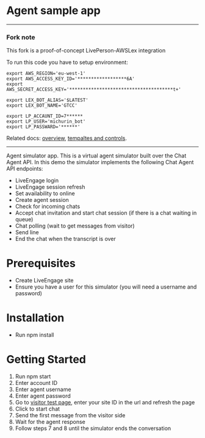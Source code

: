 Agent sample app
================

----

### Fork note

This fork is a proof-of-concept LivePerson-AWSLex integration

To run this code you have to setup environment:

```(sh)
export AWS_REGION='eu-west-1'
export AWS_ACCESS_KEY_ID='******************6A'
export AWS_SECRET_ACCESS_KEY='**************************************t+'

export LEX_BOT_ALIAS='$LATEST'
export LEX_BOT_NAME='GTCC'

export LP_ACCAUNT_ID=7******
export LP_USER='michurin_bot'
export LP_PASSWARD='******'
```

Related docs:
[overview](https://developers.liveperson.com/agent-add-lines.html),
[tempaltes and controls](https://developers.liveperson.com/structured-content-templates.html).

----

Agent simulator app.
This is a virtual agent simulator built over the Chat Agent API.
In this demo the simulator implements the following Chat Agent API endpoints:
 - LiveEngage login
 - LiveEngage session refresh
 - Set availability to online
 - Create agent session
 - Check for incoming chats
 - Accept chat invitation and start chat session (if there is a chat waiting in queue)
 - Chat polling (wait to get messages from visitor)
 - Send line
 - End the chat when the transcript is over

Prerequisites
=============
- Create LiveEngage site
- Ensure you have a user for this simulator (you will need a username and password)

Installation
============
- Run npm install 

Getting Started
===============
1. Run npm start
2. Enter account ID
3. Enter agent username
4. Enter agent password
5. Go to [visitor test page](https://livepersoninc.github.io/visitor-page/?siteid=SiteId), enter your site ID in the url and refresh the page 
6. Click to start chat
7. Send the first message from the visitor side 
8. Wait for the agent response
9. Follow steps 7 and 8 until the simulator ends the conversation
